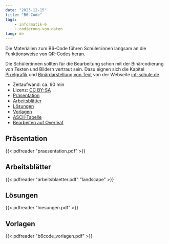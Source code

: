 ```yaml
---
date: "2023-12-15"
title: "B6-Code"
tags:
    - informatik-6
    - codierung-von-daten
lang: de
---
```


Die Materialien zum B6-Code führen Schüler:innen langsam an die Funktionsweise von QR-Codes heran. 
<!--more-->
Die Schüler:innen sollten für die Bearbeitung schon mit der Binärcodierung von Texten und Bildern vertraut sein. Dazu eignen sich die Kapitel [Pixelgrafik](https://inf-schule.de/kids/datennetze/pixelgrafik) und [Binärdarstellung von Text](https://inf-schule.de/kids/datennetze/text) von der Webseite [inf-schule.de](https://inf-schule.de).

- Zeitaufwand: ca. 90 min
- Lizenz: [CC BY-SA](https://creativecommons.org/licenses/by-sa/4.0/)
- [Präsentation](praesentation.pdf)
- [Arbeitsblätter](arbeitsblaetter.pdf)
- [Lösungen](loesungen.pdf)
- [Vorlagen](b6code_vorlagen.pdf)
- [ASCII-Tabelle](../ascii-tabelle)
- [Bearbeiten auf Overleaf](https://www.overleaf.com/read/qjkntyjdxrpp#203597)

## Präsentation

{{< pdfreader "praesentation.pdf" >}}

## Arbeitsblätter

{{< pdfreader "arbeitsblaetter.pdf" "landscape" >}}

## Lösungen

{{< pdfreader "loesungen.pdf" >}}

## Vorlagen

{{< pdfreader "b6code_vorlagen.pdf" >}}
